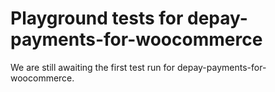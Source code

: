 # Playground tests for depay-payments-for-woocommerce
We are still awaiting the first test run for depay-payments-for-woocommerce.
